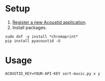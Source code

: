 # Setup

1. [Register a new Acoustid application](https://acoustid.org/my-applications).
2. Install packages.
```
sudo dnf -y install *chromaprint*
pip install pyacoustid -U
```

# Usage

```
ACOUSTID_KEY=YOUR-API-KEY sort-music.py x y
```

